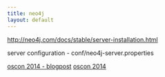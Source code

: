 ```yaml
---
title: neo4j
layout: default
---
```



http://neo4j.com/docs/stable/server-installation.html

server configuration - conf/neo4j-server.properties


[oscon 2014 - blogpost](http://neo4j.com/blog/neo4j-loves-oscon-in-portland/)
[oscon 2014](http://www.oscon.com/oscon2014/public/schedule/detail/34431)
